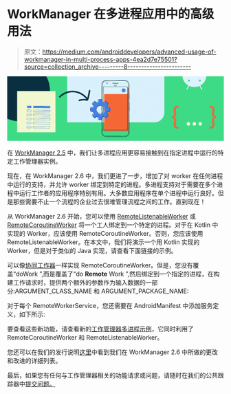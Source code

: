 # WorkManager 在多进程应用中的高级用法

> 原文：<https://medium.com/androiddevelopers/advanced-usage-of-workmanager-in-multi-process-apps-4ea2d7e75501?source=collection_archive---------8----------------------->

![](img/b7d63d650173c9bb576b591ae7594270.png)

在 [WorkManager 2.5](/androiddevelopers/workmanager-2-5-0-stable-released-701b668cd064) 中，我们让多进程应用更容易接触到在指定进程中运行的特定工作管理器实例。

现在，在 WorkManager 2.6 中，我们更进了一步，增加了对 worker 在任何进程中运行的支持，并允许 worker 绑定到特定的进程。多进程支持对于需要在多个进程中运行工作者的应用程序特别有用。大多数应用程序在单个进程中运行良好。但是那些需要不止一个流程的企业过去很难管理流程之间的工作。直到现在！

从 WorkManager 2.6 开始，您可以使用 [RemoteListenableWorker](https://developer.android.com/topic/libraries/architecture/workmanager/advanced/listenableworker#remotelistenableworker) 或 [RemoteCoroutineWorker](https://developer.android.com/topic/libraries/architecture/workmanager/advanced/coroutineworker#remotecoroutineworker) 将一个工人绑定到一个特定的进程。对于在 Kotlin 中实现的 Worker，应该使用 RemoteCoroutineWorker。否则，您应该使用 RemoteListenableWorker。在本文中，我们将演示一个用 Kotlin 实现的 Worker，但是对于类似的 Java 实现，请查看下面链接的示例。

可以像[协同工作器](https://developer.android.com/topic/libraries/architecture/workmanager/advanced/coroutineworker)一样实现 RemoteCoroutineWorker。但是，您没有覆盖“doWork ”,而是覆盖了“do **Remote** Work ”,然后绑定到一个指定的进程，在构建工作请求时，提供两个额外的参数作为输入数据的一部分:ARGUMENT_CLASS_NAME 和 ARGUMENT_PACKAGE_NAME:

对于每个 RemoteWorkerService，您还需要在 AndroidManifest 中添加服务定义，如下所示:

要查看这些新功能，请查看新的[工作管理器多进程示例](https://github.com/android/architecture-components-samples/tree/main/WorkManagerMultiprocessSample)，它同时利用了 RemoteCoroutineWorker 和 RemoteListenableWorker。

您还可以在我们的发行说明[这里](https://developer.android.com/jetpack/androidx/releases/work#version_260_2)中看到我们在 WorkManager 2.6 中所做的更改和改进的详细列表。

最后，如果您有任何与工作管理器相关的功能请求或问题，请随时在我们的公共跟踪器中[提交问题。](https://issuetracker.google.com/issues/new?component=409906)